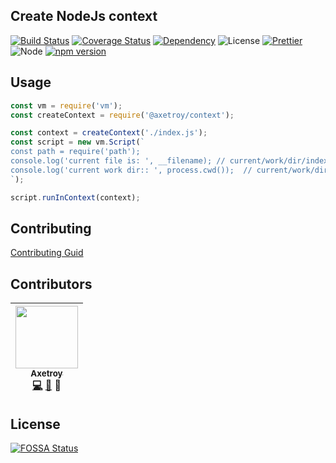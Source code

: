 ## Create NodeJs context
[![Build Status](https://travis-ci.org/axetroy/node-context.svg?branch=master)](https://travis-ci.org/axetroy/node-context)
[![Coverage Status](https://coveralls.io/repos/github/axetroy/node-context/badge.svg?branch=master)](https://coveralls.io/github/axetroy/node-context?branch=master)
[![Dependency](https://david-dm.org/axetroy/node-context.svg)](https://david-dm.org/axetroy/node-context)
![License](https://img.shields.io/badge/license-Apache-green.svg)
[![Prettier](https://img.shields.io/badge/Code%20Style-Prettier-green.svg)](https://github.com/prettier/prettier)
![Node](https://img.shields.io/badge/node-%3E=7.6-blue.svg?style=flat-square)
[![npm version](https://badge.fury.io/js/@axetroy/context.svg)](https://badge.fury.io/js/@axetroy/context)

## Usage

```js
const vm = require('vm');
const createContext = require('@axetroy/context');

const context = createContext('./index.js');
const script = new vm.Script(`
const path = require('path');
console.log('current file is: ', __filename); // current/work/dir/index.js
console.log('current work dir:: ', process.cwd());  // current/work/dir
`);

script.runInContext(context);
```

## Contributing

[Contributing Guid](https://github.com/axetroy/node-context/blob/master/CONTRIBUTING.md)

## Contributors

<!-- ALL-CONTRIBUTORS-LIST:START - Do not remove or modify this section -->
| [<img src="https://avatars1.githubusercontent.com/u/9758711?v=3" width="100px;"/><br /><sub>Axetroy</sub>](http://axetroy.github.io)<br />[💻](https://github.com/axetroyanti-redirect/anti-redirect/commits?author=axetroy) [🐛](https://github.com/axetroyanti-redirect/anti-redirect/issues?q=author%3Aaxetroy) 🎨 |
| :---: |
<!-- ALL-CONTRIBUTORS-LIST:END -->

## License

[![FOSSA Status](https://app.fossa.io/api/projects/git%2Bgithub.com%2Faxetroy%2Fnode-context.svg?type=large)](https://app.fossa.io/projects/git%2Bgithub.com%2Faxetroy%2Fnode-context?ref=badge_large)